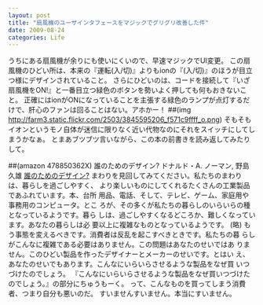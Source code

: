 ```yaml
---
layout: post
title: "扇風機のユーザインタフェースをマジックでグリグリ改善した件"
date: 2009-08-24
categories: Life
---
```

うちにある扇風機が余りにも使いにくいので、早速マジックでUI変更。
この扇風機のひどい所は、本来の『運転(入/切)』よりもionの『(入/切)』のほうが目立つ様にデザインされていること。
さらにひどいのは、コードを接続して『いざ扇風機をON!』と一番目立つ緑色のボタンを勢いよく押しても何もおきないこと。
正確にはionがONになっていることを主張する緑色のランプが点灯するだけで、肝心のファンは回ることはない。アホかー！
##(img http://farm3.static.flickr.com/2503/3845595206_f571c9ffff_o.png)
そもそもイオンというモノ自体が迷信に限りなく近い代物なのにそれをスイッチにしてしまうかなぁ。
とまあブツブツ言いながら、この本の前書きを読み返してみたりして。

 ##(amazon 478850362X)  誰のためのデザイン?  ドナルド・A. ノーマン, 野島 久雄
 [誰のためのデザイン?](http://www.shin-yo-sha.co.jp/mokuroku/books/4-7885-0362-X.htm)
  まわりを見回してみてください。私たちのまわりは、暮らしを過ごしやすく、
 より楽しいものにしてくれるたくさんの工業製品であふれています。本、台所
 用品、電話、そして、テレビ、ゲーム、家庭用や事務用のコンピュータ。とこ
 ろが、その多くが私たちの暮らしのいらいらの種となっているようです。暮ら
 しは、過ごしやすくなるどころか、難しくなっています。あなたの暮らしは必
 要以上に複雑なものとなっているようです。
(略)
  もう事態を変えるべきです。消費者は反乱を起こすべきときです。私たちの暮
 らしがこんなに複雑である必要はありません。この問題はあなたのせいではあ
 りません。このひどい製品を作ったデザイナーとメーカーのせいです。とはい
 え、あなたのせいでもあります。こんなにいらいらさせるような製品をなぜ買
 いつづけたのでしょう。
『こんなにいらいらさせるような製品をなぜ買いつづけたのでしょう。』の部分にちゅうもーく。
って、こんなものを買ってしまう消費者、つまり自分も悪いのだ。
すいませんすいません。本当にすいません。

